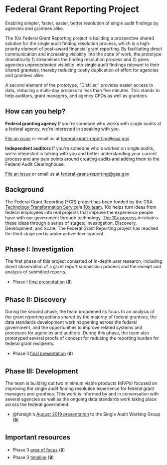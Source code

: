 # Federal Grant Reporting Project
Enabling simpler, faster, easier, better resolution of single audit findings by
agencies and grantees alike.

The 10x Federal Grant Reporting project is building a prospective shared solution for the single audit finding resolution process, which is a high-priority element of post-award financial grant reporting. By facilitating direct communication and increasing visibility into the state of work, the prototype dramatically 1) streamlines the finding resolution process and 2) gives agencies unprecedented visibility into single audit findings relevant to their shared grantees, thereby reducing costly duplication of effort for agencies and grantees alike.

A second element of the prototype, "Distiller," provides easier access to data, reducing a multi-day process to less than five minutes. This stands to help auditors, grant managers, and agency CFOs as well as grantees.

## How can you help?

**Federal granting agency**
If you're someone who works with single audits at a federal agency, we're interested in speaking with you.

[File an issue](https://github.com/18F/federal-grant-reporting/issues) or email us at federal-grant-reporting@gsa.gov

**Independent auditors**
If you're someone who's worked on single audits, we're interested in talking with you and better understanding your current process and any pain points around creating audits and adding them to the Federal Audit Clearinghouse.

[File an issue](https://github.com/18F/federal-grant-reporting/issues) or email us at federal-grant-reporting@gsa.gov

## Background

The Federal Grant Reporting (FGR) project has been funded by the GSA [Technology Transformation Service](https://www.gsa.gov/about-us/organization/federal-acquisition-service/technology-transformation-services)'s [10x team](https://10x.gsa.gov). 10x helps turn ideas from federal employees into real projects that improve the experience people have with our government through technology. [The 10x process](https://10x.gsa.gov/the-10x-process/) incubates these ideas through a series of stages: Investigation, Discovery, Development, and Scale. The Federal Grant Reporting project has reached the third stage and is under active development.

## Phase I: Investigation

The first phase of this project consisted of in-depth user research, including direct observation of a grant report submission process and the receipt and analysis of submitted reports.

* Phase I [final presentation](https://docs.google.com/presentation/d/1ZSIbFb3CR3aUyJWLBVIQj0qMj_VfVVaBEj1tXkWvdLQ/edit?ts=59569845#slide=id.p) (:lock:)

## Phase II: Discovery

During the second phase, the team broadened its focus to an analysis of the grant reporting actions shared by the majority of federal grantees, the data standards development work happening across the federal government, and the opportunities to improve related systems and processes for agencies and auditors. During this phase, the team also prototyped several proofs of concept for reducing the reporting burden for federal grant recipients.

* Phase II [final presentation](https://docs.google.com/presentation/d/1w1N7bTz0fQ8e8MePlY3t6T450eYBlBVweEdZIQQ3rkI/edit#slide=id.g3770e36ff6_0_0) (:lock:)

## Phase III: Development

The team is building out two minimum viable products (MVPs) focused on improving the single audit finding resolution experience for federal grant managers and grantees. This work is informed by and in conversation with several agencies as well as the ongoing data standards work taking place across the federal government.

* @fureigh's [August 2019 presentation](https://drive.google.com/drive/folders/15jvxIbeTCJeqG6tP1jbmP0bV15Q3dQNX?usp=sharing) to the Single Audit Working Group (:lock:)


## Important resources

* Phase 3 [area of focus](https://docs.google.com/document/d/1qMXaHjQhaT4crKhMoXSnzQgBsjItdM94kILYJoSf-9Y/edit) (:lock:)
* Phase 3 [timeline](https://docs.google.com/document/d/138eE7wCwZCrDpuHr4ufulan6bRByTlcZCnPOkpilgvA/edit#) (:lock:)